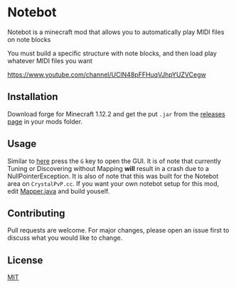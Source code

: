 # Notebot

Notebot is a minecraft mod that allows you to automatically play MIDI files on note blocks

You must build a specific structure with note blocks, and then load play whatever MIDI files you want

https://www.youtube.com/channel/UClN48pFFHuqVJhpYUZVCegw

## Installation

Download forge for Minecraft 1.12.2 and get the put `.jar` from the [releases page](https://github.com/Victormeriqui/Notebot/releases) in your mods folder.

## Usage

Similar to [here](https://www.curseforge.com/minecraft/mc-mods/notebot) press the `G` key to open the GUI. It is of note that currently Tuning or Discovering without Mapping **will** result in a crash due to a NullPointerException. It is also of note that this was built for the Notebot area on `CrystalPvP.cc`. If you want your own notebot setup for this mod, edit [Mapper.java](https://github.com/Victormeriqui/NoteBot/blob/master/src/main/java/com/notebot/mod/Mapper.java) and build youself.

## Contributing
Pull requests are welcome. For major changes, please open an issue first to discuss what you would like to change.

## License
[MIT](https://choosealicense.com/licenses/mit/)
